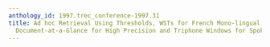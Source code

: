 ```yaml
---
anthology_id: 1997.trec_conference-1997.31
title: Ad hoc Retrieval Using Thresholds, WSTs for French Mono-lingual Retrieval,
  Document-at-a-Glance for High Precision and Triphone Windows for Spoken Documents
---
```

